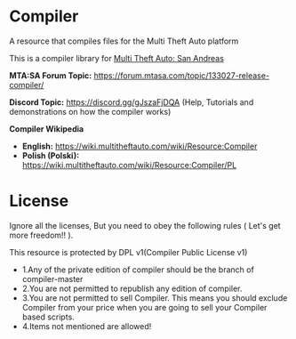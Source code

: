 # Compiler
A resource that compiles files for the Multi Theft Auto platform

This is a compiler library for [Multi Theft Auto: San Andreas](https://mtasa.com/)

**MTA:SA Forum Topic:** https://forum.mtasa.com/topic/133027-release-compiler/

**Discord Topic:** https://discord.gg/gJszaFjDQA
(Help, Tutorials and demonstrations on how the compiler works)

**Compiler Wikipedia**
* **English:** https://wiki.multitheftauto.com/wiki/Resource:Compiler
* **Polish (Polski):** https://wiki.multitheftauto.com/wiki/Resource:Compiler/PL

# License
Ignore all the licenses, But you need to obey the following rules ( Let's get more freedom!! ).

This resource is protected by DPL v1(Compiler Public License v1)

* 1.Any of the private edition of compiler should be the branch of compiler-master
* 2.You are not permitted to republish any edition of compiler.
* 3.You are not permitted to sell Compiler. This means you should exclude Compiler from your price when you are going to sell your Compiler based scripts.
* 4.Items not mentioned are allowed!
